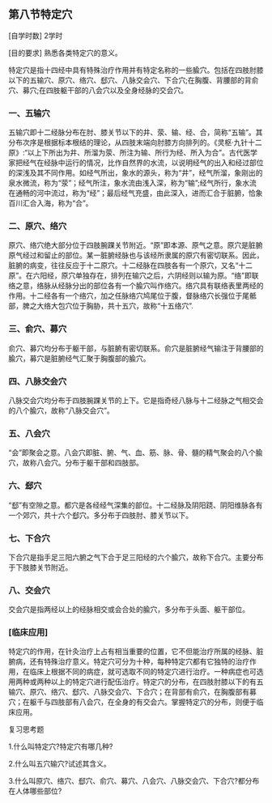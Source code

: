 ## 第八节特定穴

[自学时数] 2学时

[目的要求]  熟悉各类特定穴的意义。

特定穴是指十四经中具有特殊治疗作用并有特定名称的一些腧穴。包括在四肢肘膝以下的五输穴、原穴、络穴、郄穴、八脉交会穴、下合穴;在胸腹、背腰部的背俞穴、募穴;在四肢躯干部的八会穴以及全身经脉的交会穴。

### 一、五输穴

五输穴即十二经脉分布在肘、膝关节以下的井、荥、输、经、合，简称“五输”。其分布次序是根据标本根结的理论，从四肢末端向肘膝方向排列的。《灵枢·九针十二原》:“以上下所出为井、所溜为荥、所注为输、所行为经、所入为合”。古代医学家把经气在经脉中运行的情况，比作自然界的水流，以说明经气的出入和经过部位的深浅及其不同作用。如经气所出，象水的源头，称为“井”，经气所溜，象刚出的泉水微流，称为“荥”；经气所注，象水流由浅入深，称为“输”;经气所行，象水流在通畅的河中流过，称为“经”；最后经气充盛，由此深入，进而汇合于脏腑，恰象百川汇合入海，称为“合”。

### 二、原穴、络穴

原穴、络穴绝大部分位于四肢腕踝关节附近。“原”即本源、原气之意。原穴是脏腑原气经过和留止的部位。某一脏腑经脉也与该经所隶属的原穴有密切联系。因此，脏腑的病变，往往反应于十二原穴。十二经脉在四肢各有一个原穴，又名“十二原”。在六阳经，原穴单独存在，排列在输穴之后，六阴经则以输为原。“络”即联络之意，络脉从经脉分出的部位各有一个腧穴叫作络穴。络穴具有联络表里两经的作用。十二经各有一个络穴，加之任脉络穴鸠尾位于腹，督脉络穴长强位于尾骶部，脾之大络大包穴位于胸胁，共十五穴，故称“十五络穴”.

### 三、俞穴、募穴

俞穴、募穴均分布于躯干部，与脏腑有密切联系。俞穴是脏腑经气输注于背腰部的腧穴，募穴是脏腑经气汇聚于胸腹部的腧穴。

### 四、八脉交会穴

八脉交会穴均分布于四肢腕踝关节的上下。它是指奇经八脉与十二经脉之气相交会的八个腧穴，故称“八脉交会穴”。

### 五、八会穴

“会”即聚会之意。八会穴即脏、腑、气、血、筋、脉、骨、髓的精气聚会的八个腧穴，故称八会穴。分布于躯干部和四肢部。

### 六、郄穴

“郄”有空隙之意。都穴是各经经气深集的部位。十二经脉及阴阳跷、阴阳维脉各有一个郊穴，共十六个郄穴。多分布于四肢肘、膝关节以下。

### 七、下合穴

下合穴是指手足三阳六腑之气下合于足三阳经的六个腧穴，故称下合穴。主要分布于下肢膝关节附近。

### 八、交会穴

交会穴是指两经以上的经脉相交或会合处的腧穴，多分布于头面、躯干部位。

### [临床应用]

特定穴的作用，在针灸治疗上占有相当重要的位置，它不但能治疗所属的经脉、脏腑病，还有特殊治疗意义。特定穴可分为十种，每种特定穴都有它独特的治疗作用，在临床上根据不同的病症，就可选取不同的特定穴进行治疗。一种病症也可选用两种或两种以上的特定穴进行配伍治疗。特定穴的分布，在四肢肘膝以下的有五输穴、原穴、络穴、郄穴、八脉交会穴、下合穴；在背部有俞穴，在胸腹部有募穴；在躯千与四肢部有八会穴，在全身的有交会六。掌握特定穴的分布，则便于临床应用。

复习思考题

1.什么叫特定穴?特定穴有哪几种?

2.什么叫五穴输穴?试述其含义。

3.什么叫原穴、络穴、郄穴、俞穴、募穴、八会穴、八脉交会穴、下合穴?都分布在人体哪些部位?


